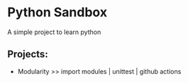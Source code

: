 # Python Sandbox

A simple project to learn python

## Projects:
- Modularity >> import modules | unittest | github actions
